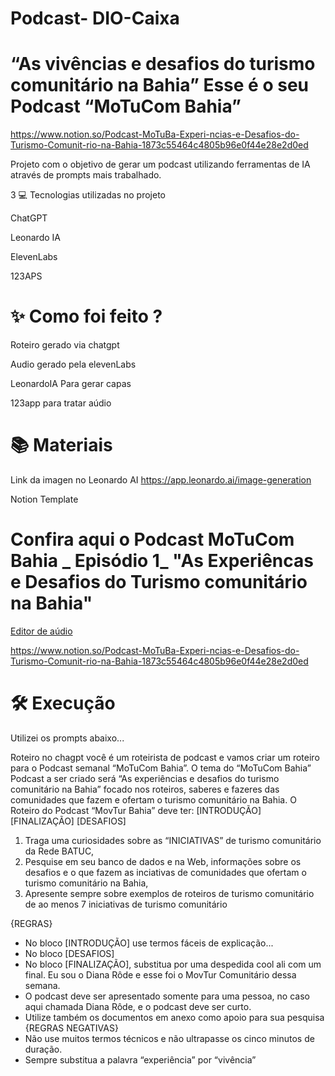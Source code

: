 # Podcast- DIO-Caixa
# “As vivências e desafios do turismo comunitário na Bahia”  Esse é o seu Podcast “MoTuCom Bahia” 

https://www.notion.so/Podcast-MoTuBa-Experi-ncias-e-Desafios-do-Turismo-Comunit-rio-na-Bahia-1873c55464c4805b96e0f44e28e2d0ed

Projeto com o objetivo de gerar um podcast utilizando ferramentas de IA através de prompts mais trabalhado.



3 💻 Tecnologias utilizadas no projeto


ChatGPT

Leonardo IA

ElevenLabs

123APS


# ✨ Como foi feito ?

Roteiro gerado via chatgpt

Audio gerado pela elevenLabs

LeonardoIA Para gerar capas

123app para tratar aúdio


# 📚 Materiais
Link da imagen no Leonardo AI 
https://app.leonardo.ai/image-generation

Notion Template

# Confira aqui o Podcast MoTuCom Bahia _  Episódio 1_ "As Experiêncas e Desafios do Turismo comunitário na Bahia"
[Editor de aúdio](https://mp3cut.net/pt/change-volume)


https://www.notion.so/Podcast-MoTuBa-Experi-ncias-e-Desafios-do-Turismo-Comunit-rio-na-Bahia-1873c55464c4805b96e0f44e28e2d0ed 




# 🛠️ Execução
Utilizei os prompts abaixo...

Roteiro no chagpt
você é um roteirista de podcast e vamos criar um roteiro para o Podcast semanal “MoTuCom Bahia”. O tema do “MoTuCom Bahia” Podcast a ser criado será “As experiências e desafios do turismo comunitário na Bahia” focado nos roteiros, saberes e fazeres das comunidades que fazem e ofertam o turismo comunitário na Bahia.
O Roteiro do Podcast “MovTur Bahia” deve ter:
[INTRODUÇÃO]
[FINALIZAÇÃO]
[DESAFIOS]
1.	Traga uma curiosidades sobre as “INICIATIVAS” de turismo comunitário da Rede BATUC,
2.	Pesquise em seu banco de dados e na Web,  informações sobre os desafios e o que fazem as inciativas de comunidades que ofertam o turismo comunitário na Bahia,
3.	Apresente sempre sobre exemplos de roteiros de turismo comunitário de ao menos 7 iniciativas de turismo comunitário

{REGRAS}
- No bloco [INTRODUÇÃO] use termos fáceis de explicação... 
- No bloco [DESAFIOS]
- No bloco [FINALIZAÇÃO], substitua por uma despedida cool ali com um final. Eu sou o Diana Rôde e esse foi o MovTur Comunitário dessa semana. 
- O podcast deve ser apresentado somente para uma pessoa, no caso aqui chamada Diana Rôde, e o podcast deve ser curto.
- Utilize também os documentos em anexo como apoio para sua pesquisa
{REGRAS NEGATIVAS}
- Não use muitos termos técnicos e não ultrapasse os cinco minutos de duração.
- Sempre substitua a palavra “experiência” por “vivência”
